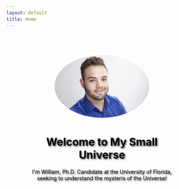 ```yaml
---
layout: default
title: Home
---
```


<div style="text-align: center; padding: 50px; background: url('/assets/img/background.jpg') no-repeat center center/cover;">
    <img src="/assets/img/Headshot.JPG" alt="William Ortolá Leonard" style="width: 250px; border-radius: 50%; border: 5px solid white;">
    <h1 style="color: black; text-shadow: 2px 2px 4px rgba(0,0,0,0.7);">Welcome to My Small Universe</h1>
    <p style="color: black; text-shadow: 2px 2px 4px rgba(0,0,0,0.7);">I'm William, Ph.D. Candidate at the University of Florida, seeking to understand the mysteris of the Universe!</p>
</div>

